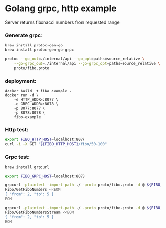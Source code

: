 # Golang grpc, http example

Server returns fibonacci numbers from requested range


### Generate grpc:
```bash
brew install protoc-gen-go
brew install protoc-gen-go-grpc

protoc --go_out=./internal/api --go_opt=paths=source_relative \
    --go-grpc_out=./internal/api --go-grpc_opt=paths=source_relative \
    proto/fibo.proto
```

### deployment:
```
docker build -t fibo-example .
docker run -d \
    -e HTTP_ADDR=:8077 \
    -e GRPC_ADDR=:8078 \
    -p 8077:8077 \
    -p 8078:8078 \
    fibo-example
```


### Http test:
```bash
export FIBO_HTTP_HOST=localhost:8077
curl -i -X GET "${FIBO_HTTP_HOST}/fibo/50-100"
```

### Grpc test:
```bash
brew install grpcurl

export FIBO_GRPC_HOST=localhost:8078

grpcurl -plaintext -import-path ./ -proto proto/fibo.proto -d @ ${FIBO_GRPC_HOST} \
Fibo/GetFiboNumbers <<EOM
{ "from": 2, "to": 5 }
EOM

grpcurl -plaintext -import-path ./ -proto proto/fibo.proto -d @ ${FIBO_GRPC_HOST} \
Fibo/GetFiboNumbersStream <<EOM
{ "from": 2, "to": 5 }
EOM
```
